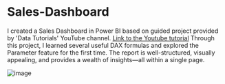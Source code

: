 # Sales-Dashboard
I created a Sales Dashboard in Power BI based on guided project provided by 'Data Tutorials' YouTube channel. [Link to the Youtube tutorial](https://www.youtube.com/watch?v=kGTSPIUwBnI)
Through this project, I learned several useful DAX formulas and explored the Parameter feature for the first time. The report is well-structured, visually appealing, and provides a wealth of insights—all within a single page.

![image](https://github.com/user-attachments/assets/5f670afe-b878-49be-97be-38d55ed051ab)
